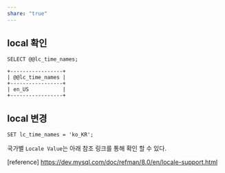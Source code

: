 ```yaml
---
share: "true"
---
```


## local 확인

```mysql
SELECT @@lc_time_names;
```
```
+-----------------+ 
| @@lc_time_names | 
+-----------------+ 
| en_US           | 
+-----------------+
```

## local 변경

```mysql
SET lc_time_names = 'ko_KR';
```

국가별 `Locale Value`는 아래 참조 링크를 통해 확인 할 수 있다.

[reference]
https://dev.mysql.com/doc/refman/8.0/en/locale-support.html